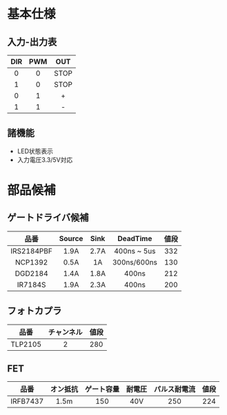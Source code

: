 # 基本仕様
## 入力-出力表
| DIR | PWM |  OUT |
|:---:|:---:|:----:|
|  0  |  0  | STOP |
|  1  |  0  | STOP |
|  0  |  1  |  +   |
|  1  |  1  |  -   |
## 諸機能
 * LED状態表示
 * 入力電圧3.3/5V対応
# 部品候補
## ゲートドライバ候補
|       品番 | Source | Sink |    DeadTime | 値段 |
|:----------:|:------:|:----:|:-----------:|:----:|
| IRS2184PBF |   1.9A | 2.7A | 400ns ~ 5us |  332 |
| NCP1392    |   0.5A | 1A   | 300ns/600ns |  130 |
| DGD2184    |   1.4A | 1.8A | 400ns       |  212 |
| IR7184S    |   1.9A | 2.3A | 400ns       |  200 |
## フォトカプラ
|       品番 | チャンネル | 値段 |
|:----------:|:----------:|:----:|
| TLP2105    | 2          | 280  |
## FET
|       品番 |  オン抵抗 | ゲート容量| 耐電圧 | パルス耐電流 |値段 | 
|:----------:|:---------:|:---------:|:------:|:------------:|:---:|
|  IRFB7437  | 1.5m      | 150       | 40V    | 250          |224  |
